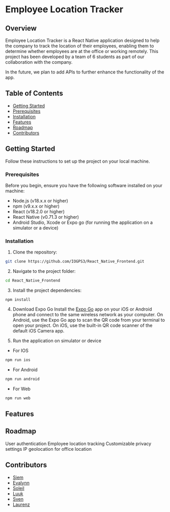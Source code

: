 # Employee Location Tracker

## Overview
Employee Location Tracker is a React Native application designed to help the company to track the location of their employees, enabling them to determine whether employees are at the office or working remotely. This project has been developed by a team of 6 students as part of our collaboration with the company.

In the future, we plan to add APIs to further enhance the functionality of the app.

## Table of Contents

- [Getting Started](#getting-started) 
- [Prerequisites](#prerequisites) 
- [Installation](#installation) 
- [Features](#features) 
- [Roadmap](#roadmap) 
- [Contributors](#contributors)


## Getting Started
Follow these instructions to set up the project on your local machine.

### Prerequisites
Before you begin, ensure you have the following software installed on your machine:

- Node.js (v18.x.x or higher)
- npm (v9.x.x or higher)
- React (v18.2.0 or higher)
- React Native (v0.71.3 or higher)
- Android Studio, Xcode or Expo go (for running the application on a simulator or a device)


### Installation

1. Clone the repository:
``` bash
git clone https://github.com/IOGPS3/React_Native_Frontend.git
```

2. Navigate to the project folder:
```bash
cd React_Native_Frontend
```

3. Install the project dependencies:
```
npm install
```

4. Download Expo Go
Install the [Expo Go](https://expo.dev/client) app on your iOS or Android phone and connect to the same wireless network as your computer. On Android, use the Expo Go app to scan the QR code from your terminal to open your project. On iOS, use the built-in QR code scanner of the default iOS Camera app.

5. Run the application on simulator or device
- For IOS 
```bash
npm run ios
```

- For Android
```bash
npm run android
```

- For Web
```bash
npm run web
```

## Features



## Roadmap
User authentication
Employee location tracking
Customizable privacy settings
IP geolocation for office location


## Contributors
- [Siem](https://github.com/siem125)
- [Evalynn](https://github.com/EvalynnLuna)
- [Soleil](https://github.com/Soleil92)
- [Luuk](https://github.com/MrTheRat)
- [Sven](https://github.com/SvenSimons468761)
- [Laurenz](https://github.com/LaurenzPoll)
